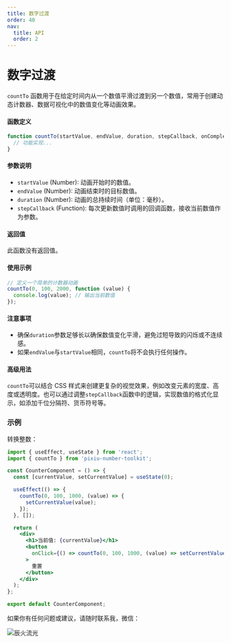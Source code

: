 ```yaml
---
title: 数字过渡
order: 40
nav:
  title: API
  order: 2
---
```


# 数字过渡

`countTo` 函数用于在给定时间内从一个数值平滑过渡到另一个数值，常用于创建动态计数器、数据可视化中的数值变化等动画效果。

#### 函数定义

```javascript
function countTo(startValue, endValue, duration, stepCallback, onComplete) {
  // 功能实现...
}
```

#### 参数说明

- `startValue` (Number): 动画开始时的数值。
- `endValue` (Number): 动画结束时的目标数值。
- `duration` (Number): 动画的总持续时间（单位：毫秒）。
- `stepCallback` (Function): 每次更新数值时调用的回调函数，接收当前数值作为参数。

#### 返回值

此函数没有返回值。

#### 使用示例

```javascript
// 定义一个简单的计数器动画
countTo(0, 100, 2000, function (value) {
  console.log(value); // 输出当前数值
});
```

#### 注意事项

- 确保`duration`参数足够长以确保数值变化平滑，避免过短导致的闪烁或不连续感。
- 如果`endValue`与`startValue`相同，`countTo`将不会执行任何操作。

#### 高级用法

`countTo`可以结合 CSS 样式来创建更复杂的视觉效果，例如改变元素的宽度、高度或透明度。也可以通过调整`stepCallback`函数中的逻辑，实现数值的格式化显示，如添加千位分隔符、货币符号等。

### 示例

转换整数：

```jsx
import { useEffect, useState } from 'react';
import { countTo } from 'pixiu-number-toolkit';

const CounterComponent = () => {
  const [currentValue, setCurrentValue] = useState(0);

  useEffect(() => {
    countTo(0, 100, 1000, (value) => {
      setCurrentValue(value);
    });
  }, []);

  return (
    <div>
      <h1>当前值: {currentValue}</h1>
      <button
        onClick={() => countTo(0, 100, 1000, (value) => setCurrentValue(value))}
      >
        重置
      </button>
    </div>
  );
};

export default CounterComponent;
```

如果你有任何问题或建议，请随时联系我，微信：

![辰火流光](/open_source/pixiu-number-toolkit/wx.png)
